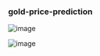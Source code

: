 ### gold-price-prediction

![image](https://github.com/Bala-Saatvik/gold-price-prediction/assets/94885375/e412d705-5e08-497d-a9c4-6b005ef558f4)

![image](https://github.com/Bala-Saatvik/gold-price-prediction/assets/94885375/1843efb2-6a6c-49ce-8f27-cd7815dc32d1)
